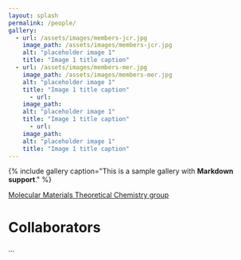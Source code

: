 ```yaml
---
layout: splash
permalink: /people/
gallery:
  - url: /assets/images/members-jcr.jpg
    image_path: /assets/images/members-jcr.jpg
    alt: "placeholder image 1"
    title: "Image 1 title caption"
  - url: /assets/images/members-mer.jpg
    image_path: /assets/images/members-mer.jpg
    alt: "placeholder image 1"
    title: "Image 1 title caption"
      - url: 
    image_path:
    alt: "placeholder image 1"
    title: "Image 1 title caption"
      - url: 
    image_path:
    alt: "placeholder image 1"
    title: "Image 1 title caption"
---
```


{% include gallery caption="This is a sample gallery with **Markdown support**." %}

 
[Molecular Materials Theoretical Chemistry group](www.molmattc.com/)


# Collaborators
...  



